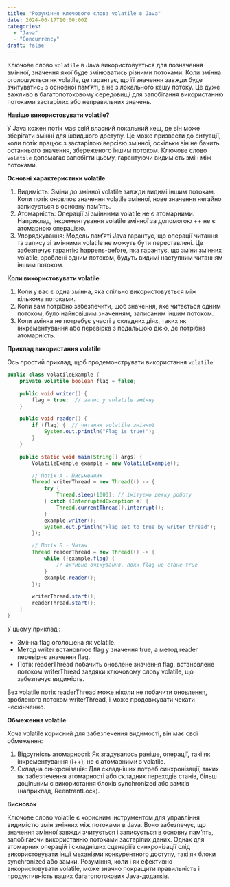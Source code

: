 ```yaml
---
title: "Розуміння ключового слова volatile в Java"
date: 2024-06-17T10:00:00Z
categories:
  - "Java"
  - "Concurrency"
draft: false
---
```



Ключове слово `volatile` в Java використовується для позначення змінної, значення якої буде змінюватись різними потоками. Коли змінна оголошується як volatile, це гарантує, що її значення завжди буде зчитуватись з основної пам’яті, а не з локального кешу потоку. Це дуже важливо в багатопотоковому середовищі для запобігання використанню потоками застарілих або неправильних значень.

**Навіщо використовувати volatile?**

У Java кожен потік має свій власний локальний кеш, де він може зберігати змінні для швидшого доступу. Це може призвести до ситуації, коли потік працює з застарілою версією змінної, оскільки він не бачить останнього значення, збереженого іншим потоком. Ключове слово `volatile` допомагає запобігти цьому, гарантуючи видимість змін між потоками.

**Основні характеристики volatile**

1. Видимість: Зміни до змінної volatile завжди видимі іншим потокам. Коли потік оновлює значення volatile змінної, нове значення негайно записується в основну пам’ять.
2. Атомарність: Операції зі змінними volatile не є атомарними. Наприклад, інкрементування volatile змінної за допомогою ++ не є атомарною операцією.
3. Упорядкування: Модель пам’яті Java гарантує, що операції читання та запису зі змінними volatile не можуть бути переставлені. Це забезпечує гарантію happens-before, яка гарантує, що зміни змінних volatile, зроблені одним потоком, будуть видимі наступним читанням іншим потоком.

**Коли використовувати volatile**

1. Коли у вас є одна змінна, яка спільно використовується між кількома потоками.
2. Коли вам потрібно забезпечити, щоб значення, яке читається одним потоком, було найновішим значенням, записаним іншим потоком.
3. Коли змінна не потребує участі у складних діях, таких як інкрементування або перевірка з подальшою дією, де потрібна атомарність.

**Приклад використання volatile**

Ось простий приклад, щоб продемонструвати використання `volatile`:
```java
public class VolatileExample {
    private volatile boolean flag = false;

    public void writer() {
        flag = true;  // запис у volatile змінну
    }

    public void reader() {
        if (flag) {  // читання volatile змінної
            System.out.println("Flag is true!");
        }
    }

    public static void main(String[] args) {
        VolatileExample example = new VolatileExample();

        // Потік A - Письменник
        Thread writerThread = new Thread(() -> {
            try {
                Thread.sleep(1000); // імітуємо деяку роботу
            } catch (InterruptedException e) {
                Thread.currentThread().interrupt();
            }
            example.writer();
            System.out.println("Flag set to true by writer thread");
        });

        // Потік B - Читач
        Thread readerThread = new Thread(() -> {
            while (!example.flag) {
                // активне очікування, поки flag не стане true
            }
            example.reader();
        });

        writerThread.start();
        readerThread.start();
    }
}
```

У цьому прикладі:

- Змінна flag оголошена як volatile.
- Метод writer встановлює flag у значення true, а метод reader перевіряє значення flag.
- Потік readerThread побачить оновлене значення flag, встановлене потоком writerThread завдяки ключовому слову volatile, що забезпечує видимість.

Без volatile потік readerThread може ніколи не побачити оновлення, зробленого потоком writerThread, і може продовжувати чекати нескінченно.

**Обмеження volatile**

Хоча volatile корисний для забезпечення видимості, він має свої обмеження:

1. Відсутність атомарності: Як згадувалось раніше, операції, такі як інкрементування (i++), не є атомарними з volatile.
2. Складна синхронізація: Для складніших потреб синхронізації, таких як забезпечення атомарності або складних переходів станів, більш доцільним є використання блоків synchronized або замків (наприклад, ReentrantLock).

**Висновок**

Ключове слово volatile є корисним інструментом для управління видимістю змін змінних між потоками в Java. Воно забезпечує, що значення змінної завжди зчитується і записується в основну пам’ять, запобігаючи використанню потоками застарілих даних. Однак для атомарних операцій і складніших сценаріїв синхронізації слід використовувати інші механізми конкурентного доступу, такі як блоки synchronized або замки. Розуміння, коли і як ефективно використовувати volatile, може значно покращити правильність і продуктивність ваших багатопотокових Java-додатків.